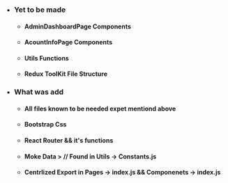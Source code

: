 -   ### Yet to be made
    -   #### AdminDashboardPage Components
    -   #### AcountInfoPage Components
    -   #### Utils Functions
    -   #### Redux ToolKit File Structure
-   ### What was add
    -   #### All files known to be needed expet mentiond above
    -   #### Bootstrap Css
    -   #### React Router && it's functions
    -   #### Moke Data > // Found in Utils -> Constants.js
    -   #### Centrlized Export in Pages -> index.js && Componenets -> index.js
